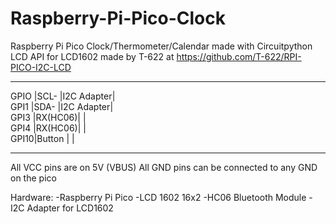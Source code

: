 # Raspberry-Pi-Pico-Clock
Raspberry Pi Pico Clock/Thermometer/Calendar made with Circuitpython
LCD API for LCD1602 made by T-622 at https://github.com/T-622/RPI-PICO-I2C-LCD
___________________________
GPIO |SCL-    |I2C Adapter|                                                   
GPI1 |SDA-    |I2C Adapter|                                                  
GPI3 |RX(HC06)|           |                                                  
GPI4 |RX(HC06)|           |                                                  
GPI10|Button  |           |                                                  
___________________________
All VCC pins are on 5V (VBUS)
All GND pins can be connected to any GND on the pico

Hardware:
-Raspberry Pi Pico
-LCD 1602 16x2
-HC06 Bluetooth Module
-I2C Adapter for LCD1602



